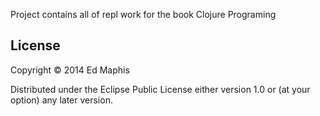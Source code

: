 Project contains all of repl work for the book Clojure Programing

## License

Copyright © 2014 Ed Maphis

Distributed under the Eclipse Public License either version 1.0 or (at
your option) any later version.

